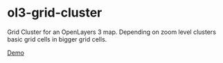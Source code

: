 # ol3-grid-cluster

Grid Cluster for an OpenLayers 3 map.
Depending on zoom level clusters basic grid cells in bigger grid cells.

[Demo](https://disyinformationssysteme.github.io/ol3-grid-cluster//examples/grid-cluster-example.html)
